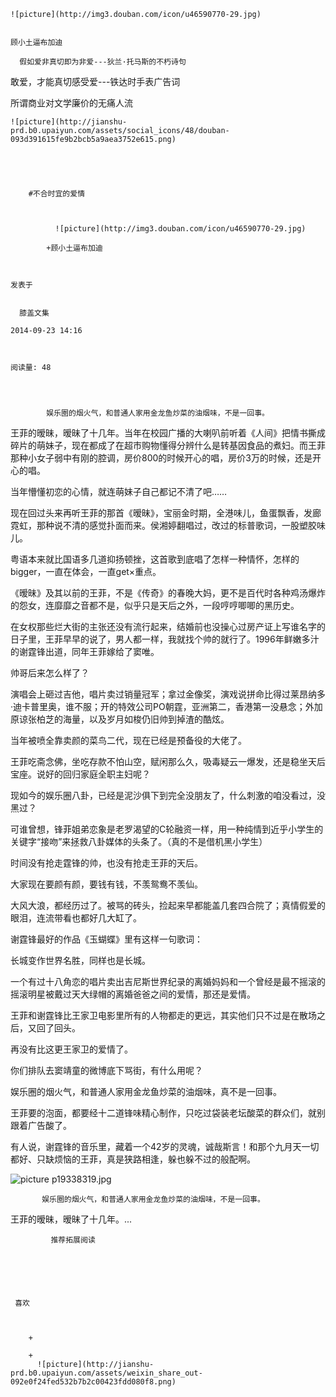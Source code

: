 
    
  
    ![picture](http://img3.douban.com/icon/u46590770-29.jpg)
    

    顾小土逼布加迪
  
      假如爱非真切即为非爱---狄兰·托马斯的不朽诗句

敢爱，才能真切感受爱---铁达时手表广告词

所谓商业对文学廉价的无痛人流

  
  
    ![picture](http://jianshu-prd.b0.upaiyun.com/assets/social_icons/48/douban-093d391615fe9b2bcb5a9aea3752e615.png)
  


    
      
        #不合时宜的爱情
        
          
            
              ![picture](http://img3.douban.com/icon/u46590770-29.jpg)
            
            +顾小土逼布加迪
        
        
    
    发表于 

    
      膝盖文集

    2014-09-23 14:16

    

    阅读量: 48
  


        
            娱乐圈的烟火气，和普通人家用金龙鱼炒菜的油烟味，不是一回事。

  王菲的暧昧，暧昧了十几年。当年在校园广播的大喇叭前听着《人间》把情书撕成碎片的萌妹子，现在都成了在超市购物懂得分辨什么是转基因食品的煮妇。而王菲那种小女子弱中有刚的腔调，房价800的时候开心的唱，房价3万的时候，还是开心的唱。

  当年懵懂初恋的心情，就连萌妹子自己都记不清了吧……

  现在回过头来再听王菲的那首《暧昧》，宝丽金时期，全港味儿，鱼蛋飘香，发廊霓虹，那种说不清的感觉扑面而来。侯湘婷翻唱过，改过的标普歌词，一股塑胶味儿。

  粤语本来就比国语多几道抑扬顿挫，这首歌到底唱了怎样一种情怀，怎样的bigger，一直在体会，一直get×重点。

  《暧昧》及其以前的王菲，不是《传奇》的春晚大妈，更不是百代时各种鸡汤爆炸的怨女，连靡靡之音都不是，似乎只是天后之外，一段哼哼唧唧的黑历史。

  在女权那些烂大街的主张还没有流行起来，结婚前也没操心过房产证上写谁名字的日子里，王菲早早的说了，男人都一样，我就找个帅的就行了。1996年鲜嫩多汁的谢霆锋出道，同年王菲嫁给了窦唯。

  帅哥后来怎么样了？

  演唱会上砸过吉他，唱片卖过销量冠军；拿过金像奖，演戏说拼命比得过莱昂纳多·迪卡普里奥，谁不服；开的特效公司PO朝霆，亚洲第二，香港第一没悬念；外加原谅张柏芝的海量，以及岁月如梭仍旧帅到掉渣的酷炫。

  当年被喷全靠卖颜的菜鸟二代，现在已经是预备役的大佬了。

  王菲吃斋念佛，坐吃存款不怕山空，赋闲那么久，吸毒疑云一爆发，还是稳坐天后宝座。说好的回归家庭全职主妇呢？

  现如今的娱乐圈八卦，已经是泥沙俱下到完全没朋友了，什么刺激的咱没看过，没黑过？

  可谁曾想，锋菲姐弟恋象是老罗渴望的C轮融资一样，用一种纯情到近乎小学生的关键字“接吻”来拯救八卦媒体的头条了。（真的不是借机黑小学生）

  时间没有抢走霆锋的帅，也没有抢走王菲的天后。

  大家现在要颜有颜，要钱有钱，不羡鸳鸯不羡仙。

  大风大浪，都经历过了。被骂的砖头，捡起来早都能盖几套四合院了；真情假爱的眼泪，连流带看也都好几大缸了。

  谢霆锋最好的作品《玉蝴蝶》里有这样一句歌词：

  长城变作世界名胜，同样也是长城。

  一个有过十八角恋的唱片卖出吉尼斯世界纪录的离婚妈妈和一个曾经是最不摇滚的摇滚明星被戴过天大绿帽的离婚爸爸之间的爱情，那还是爱情。

  王菲和谢霆锋比王家卫电影里所有的人物都走的更远，其实他们只不过是在散场之后，又回了回头。

  再没有比这更王家卫的爱情了。

  你们排队去窦靖童的微博底下骂街，有什么用呢？

  娱乐圈的烟火气，和普通人家用金龙鱼炒菜的油烟味，真不是一回事。

  王菲要的泡面，都要经十二道锋味精心制作，只吃过袋装老坛酸菜的群众们，就别跟着广告酸了。

  有人说，谢霆锋的音乐里，藏着一个42岁的灵魂，诚哉斯言！和那个九月天一切都好、只缺烦恼的王菲，真是狭路相逢，躲也躲不过的般配啊。

![picture](http://upload-images.jianshu.io/upload_images/44062-aa5260cc8e17caee.jpg?imageView2/2/w/1240/q/100)
p19338319.jpg


        
           娱乐圈的烟火气，和普通人家用金龙鱼炒菜的油烟味，不是一回事。 
 王菲的暧昧，暧昧了十几年。...
      
    
    
      
      
      
          
             推荐拓展阅读
        
      
    
    
      
          
     喜欢

      
      
        +
                  
        +
          ![picture](http://jianshu-prd.b0.upaiyun.com/assets/weixin_share_out-092e0f24fed532b7b2c00423fdd080f8.png)
        
      
    
  


